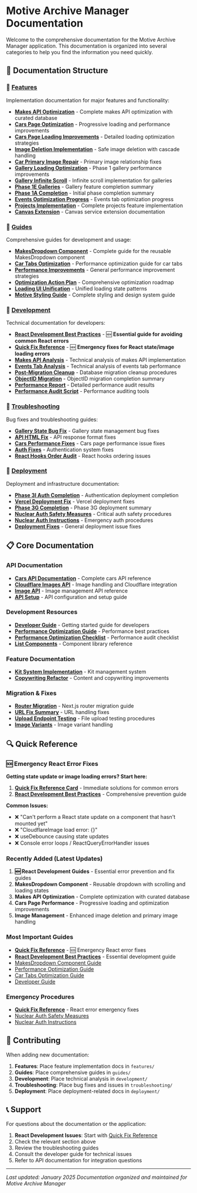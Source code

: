 # Motive Archive Manager Documentation

Welcome to the comprehensive documentation for the Motive Archive Manager application. This documentation is organized into several categories to help you find the information you need quickly.

## 📁 Documentation Structure

### 🚀 [Features](./features/)

Implementation documentation for major features and functionality:

- **[Makes API Optimization](./features/MAKES_API_OPTIMIZATION_COMPLETION.md)** - Complete makes API optimization with curated database
- **[Cars Page Optimization](./features/CARS_PAGE_OPTIMIZATION_SUMMARY.md)** - Progressive loading and performance improvements
- **[Cars Page Loading Improvements](./features/CARS_PAGE_LOADING_IMPROVEMENTS.md)** - Detailed loading optimization strategies
- **[Image Deletion Implementation](./features/IMAGE_DELETION_IMPLEMENTATION_SUMMARY.md)** - Safe image deletion with cascade handling
- **[Car Primary Image Repair](./features/CAR_PRIMARY_IMAGE_REPAIR_COMPLETION_SUMMARY.md)** - Primary image relationship fixes
- **[Gallery Loading Optimization](./features/GALLERY_LOADING_OPTIMIZATION_PHASE1.md)** - Phase 1 gallery performance improvements
- **[Gallery Infinite Scroll](./features/GALLERY_INFINITE_SCROLL_IMPLEMENTATION.md)** - Infinite scroll implementation for galleries
- **[Phase 1E Galleries](./features/PHASE_1E_GALLERIES_COMPLETION_SUMMARY.md)** - Gallery feature completion summary
- **[Phase 1A Completion](./features/PHASE_1A_COMPLETION_SUMMARY.md)** - Initial phase completion summary
- **[Events Optimization Progress](./features/EVENTS_OPTIMIZATION_PROGRESS.md)** - Events tab optimization progress
- **[Projects Implementation](./features/PROJECTS_IMPLEMENTATION.md)** - Complete projects feature implementation
- **[Canvas Extension](./features/CANVAS_EXTENSION_README.md)** - Canvas service extension documentation

### 📖 [Guides](./guides/)

Comprehensive guides for development and usage:

- **[MakesDropdown Component](./guides/MAKES_DROPDOWN_DOCUMENTATION.md)** - Complete guide for the reusable MakesDropdown component
- **[Car Tabs Optimization](./guides/CAR_TABS_OPTIMIZATION_GUIDE.md)** - Performance optimization guide for car tabs
- **[Performance Improvements](./guides/PERFORMANCE_IMPROVEMENTS.md)** - General performance improvement strategies
- **[Optimization Action Plan](./guides/OPTIMIZATION_ACTION_PLAN.md)** - Comprehensive optimization roadmap
- **[Loading UI Unification](./guides/LOADING_UI_UNIFICATION_GUIDE.md)** - Unified loading state patterns
- **[Motive Styling Guide](./guides/MOTIVE_STYLING_GUIDE.md)** - Complete styling and design system guide

### 🔧 [Development](./development/)

Technical documentation for developers:

- **[React Development Best Practices](./development/REACT_DEVELOPMENT_BEST_PRACTICES.md)** - 🆕 **Essential guide for avoiding common React errors**
- **[Quick Fix Reference](./development/QUICK_FIX_REFERENCE.md)** - 🆕 **Emergency fixes for React state/image loading errors**
- **[Makes API Analysis](./development/MAKES_API_ANALYSIS.md)** - Technical analysis of makes API implementation
- **[Events Tab Analysis](./development/EVENTS_TAB_ANALYSIS.md)** - Technical analysis of events tab performance
- **[Post-Migration Cleanup](./development/POST_MIGRATION_CLEANUP_COMPLETION_SUMMARY.md)** - Database migration cleanup procedures
- **[ObjectID Migration](./development/OBJECTID_MIGRATION_COMPLETION_SUMMARY.md)** - ObjectID migration completion summary
- **[Performance Report](./development/car-tabs-performance-report.json)** - Detailed performance audit results
- **[Performance Audit Script](./development/car-tabs-performance-audit.cjs)** - Performance auditing tools

### 🚨 [Troubleshooting](./troubleshooting/)

Bug fixes and troubleshooting guides:

- **[Gallery State Bug Fix](./troubleshooting/GALLERY_STATE_BUG_FIX_SUMMARY.md)** - Gallery state management bug fixes
- **[API HTML Fix](./troubleshooting/API_HTML_INSTEAD_OF_JSON_FIX.md)** - API response format fixes
- **[Cars Performance Fixes](./troubleshooting/CARS_PERFORMANCE_FIXES.md)** - Cars page performance issue fixes
- **[Auth Fixes](./troubleshooting/AUTH_FIXES.md)** - Authentication system fixes
- **[React Hooks Order Audit](./troubleshooting/react-hooks-order-audit-summary.md)** - React hooks ordering issues

### 🚀 [Deployment](./deployment/)

Deployment and infrastructure documentation:

- **[Phase 3I Auth Completion](./deployment/PHASE_3I_AUTH_COMPLETION_SUMMARY.md)** - Authentication deployment completion
- **[Vercel Deployment Fix](./deployment/PHASE_3H_VERCEL_DEPLOYMENT_FIX_COMPLETION.md)** - Vercel deployment fixes
- **[Phase 3G Completion](./deployment/PHASE_3G_COMPLETION_SUMMARY.md)** - Phase 3G deployment summary
- **[Nuclear Auth Safety Measures](./deployment/NUCLEAR_AUTH_SAFETY_MEASURES.md)** - Critical auth safety procedures
- **[Nuclear Auth Instructions](./deployment/NUCLEAR_AUTH_INSTRUCTIONS.md)** - Emergency auth procedures
- **[Deployment Fixes](./deployment/DEPLOYMENT_FIXES.md)** - General deployment issue fixes

## 📋 Core Documentation

### API Documentation

- **[Cars API Documentation](./cars-api-documentation.md)** - Complete cars API reference
- **[Cloudflare Images API](./cloudflare_images_api_documentation.md)** - Image handling and Cloudflare integration
- **[Image API](./image-api.md)** - Image management API reference
- **[API Setup](./API_SETUP.md)** - API configuration and setup guide

### Development Resources

- **[Developer Guide](./developer-guide.md)** - Getting started guide for developers
- **[Performance Optimization Guide](./PERFORMANCE_OPTIMIZATION_GUIDE.md)** - Performance best practices
- **[Performance Optimization Checklist](./PERFORMANCE_OPTIMIZATION_CHECKLIST.md)** - Performance audit checklist
- **[List Components](./list-components.md)** - Component library reference

### Feature Documentation

- **[Kit System Implementation](./KIT_SYSTEM_IMPLEMENTATION.md)** - Kit management system
- **[Copywriting Refactor](./COPYWRITING_REFACTOR.md)** - Content and copywriting improvements

### Migration & Fixes

- **[Router Migration](./router-migration.md)** - Next.js router migration guide
- **[URL Fix Summary](./url-fix-summary.md)** - URL handling fixes
- **[Upload Endpoint Testing](./upload-endpoint-testing.md)** - File upload testing procedures
- **[Image Variants](./image-variants.md)** - Image variant handling

## 🔍 Quick Reference

### 🆘 Emergency React Error Fixes

**Getting state update or image loading errors? Start here:**

1. **[Quick Fix Reference Card](./development/QUICK_FIX_REFERENCE.md)** - Immediate solutions for common errors
2. **[React Development Best Practices](./development/REACT_DEVELOPMENT_BEST_PRACTICES.md)** - Comprehensive prevention guide

**Common Issues:**

- ❌ "Can't perform a React state update on a component that hasn't mounted yet"
- ❌ "CloudflareImage load error: {}"
- ❌ useDebounce causing state updates
- ❌ Console error loops / ReactQueryErrorHandler issues

### Recently Added (Latest Updates)

1. **🆕 React Development Guides** - Essential error prevention and fix guides
2. **MakesDropdown Component** - Reusable dropdown with scrolling and loading states
3. **Makes API Optimization** - Complete optimization with curated database
4. **Cars Page Performance** - Progressive loading and optimization improvements
5. **Image Management** - Enhanced image deletion and primary image handling

### Most Important Guides

- **[Quick Fix Reference](./development/QUICK_FIX_REFERENCE.md)** - 🆘 Emergency React error fixes
- **[React Development Best Practices](./development/REACT_DEVELOPMENT_BEST_PRACTICES.md)** - Essential development guide
- [MakesDropdown Component Guide](./guides/MAKES_DROPDOWN_DOCUMENTATION.md)
- [Performance Optimization Guide](./PERFORMANCE_OPTIMIZATION_GUIDE.md)
- [Car Tabs Optimization Guide](./guides/CAR_TABS_OPTIMIZATION_GUIDE.md)
- [Developer Guide](./developer-guide.md)

### Emergency Procedures

- **[Quick Fix Reference](./development/QUICK_FIX_REFERENCE.md)** - React error emergency fixes
- [Nuclear Auth Safety Measures](./deployment/NUCLEAR_AUTH_SAFETY_MEASURES.md)
- [Nuclear Auth Instructions](./deployment/NUCLEAR_AUTH_INSTRUCTIONS.md)

## 🤝 Contributing

When adding new documentation:

1. **Features**: Place feature implementation docs in `features/`
2. **Guides**: Place comprehensive guides in `guides/`
3. **Development**: Place technical analysis in `development/`
4. **Troubleshooting**: Place bug fixes and issues in `troubleshooting/`
5. **Deployment**: Place deployment-related docs in `deployment/`

## 📞 Support

For questions about the documentation or the application:

1. **React Development Issues**: Start with [Quick Fix Reference](./development/QUICK_FIX_REFERENCE.md)
2. Check the relevant section above
3. Review the troubleshooting guides
4. Consult the developer guide for technical issues
5. Refer to API documentation for integration questions

---

_Last updated: January 2025_
_Documentation organized and maintained for Motive Archive Manager_
